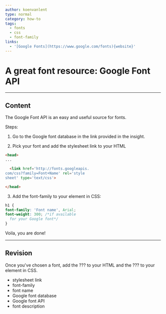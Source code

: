 ```yaml
---
author: koenvanlent
type: normal
category: how-to
tags:
  - fonts
  - css
  - font-family
links:
  - '[Google Fonts](https://www.google.com/fonts){website}'
---
```


# A great font resource: Google Font API


---

## Content

The Google Font API is an easy and useful source for fonts.

Steps:

1) Go to the Google font database in the link provided in the insight.

2) Pick your font and add the stylesheet link to your HTML

```html
<head>
...

  <link href='http://fonts.googleapis.
com/css?family=Font+Name' rel='style
sheet' type='text/css'>

</head>
```

3) Add the font-family to your element in CSS:

```css
h1 {
font-family: 'Font name', Arial;
font-weight: 300; /*if available
  for your Google font*/
}
```

Voila, you are done!


---

## Revision

Once you've chosen a font, add the ??? to your HTML and the ??? to your element in CSS.

- stylesheet link
- font-family
- font name
- Google font database
- Google font API
- font description
